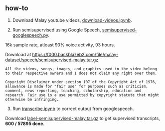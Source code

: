 ## how-to

1. Download Malay youtube videos, [download-videos.ipynb](download-videos.ipynb).

2. Run semisupervised using Google Speech, [semisupervised-googlespeech.py](semisupervised-googlespeech.py).

16k sample rate, atleast 90% voice activity, 93 hours.

Download at https://f000.backblazeb2.com/file/malay-dataset/speech/semisupervised-malay.tar.gz

```
All the videos, songs, images, and graphics used in the video belong to their respective owners and I does not claim any right over them.

Copyright Disclaimer under section 107 of the Copyright Act of 1976, allowance is made for "fair use" for purposes such as criticism, comment, news reporting, teaching, scholarship, education and research. Fair use is a use permitted by copyright statute that might otherwise be infringing.
```

3. Run [transcribe.ipynb](transcribe.ipynb) to correct output from googlespeech.

Download [label-semisupervised-malay.tar.gz](label-semisupervised-malay.tar.gz) to get supervised transcripts, **600 / 57895 done**.